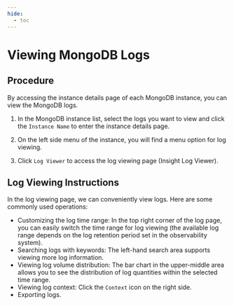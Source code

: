 ```yaml
---
hide:
  - toc
---
```


# Viewing MongoDB Logs

## Procedure

By accessing the instance details page of each MongoDB instance, you can view the MongoDB logs.

1. In the MongoDB instance list, select the logs you want to view and click the `Instance Name` to enter the instance details page.



2. On the left side menu of the instance, you will find a menu option for log viewing.



3. Click `Log Viewer` to access the log viewing page (Insight Log Viewer).

## Log Viewing Instructions

In the log viewing page, we can conveniently view logs. Here are some commonly used operations:

* Customizing the log time range: In the top right corner of the log page, you can easily switch the time range for log viewing (the available log range depends on the log retention period set in the observability system).
* Searching logs with keywords: The left-hand search area supports viewing more log information.
* Viewing log volume distribution: The bar chart in the upper-middle area allows you to see the distribution of log quantities within the selected time range.
* Viewing log context: Click the `Context` icon on the right side.
* Exporting logs.



